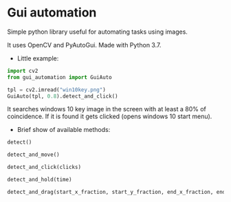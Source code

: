 # Gui automation

Simple python library useful for automating tasks using images.

It uses OpenCV and PyAutoGui. Made with Python 3.7.

* Little example: 

```python
import cv2
from gui_automation import GuiAuto

tpl = cv2.imread("win10key.png")
GuiAuto(tpl, 0.8).detect_and_click()
```

It searches windows 10 key image in the screen with at least a 80% of coincidence. If it is found it gets clicked (opens windows 10 start menu).


* Brief show of available methods:
```python
detect()

detect_and_move()

detect_and_click(clicks)

detect_and_hold(time)

detect_and_drag(start_x_fraction, start_y_fraction, end_x_fraction, end_y_fraction)
```